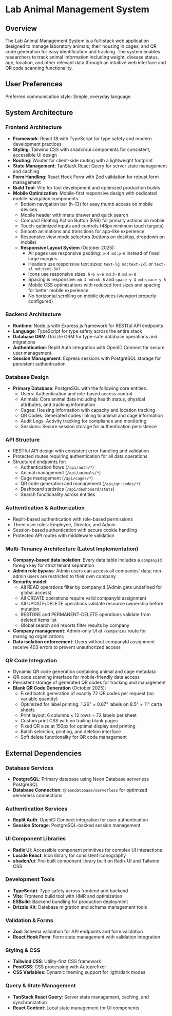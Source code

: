 # Lab Animal Management System

## Overview

The Lab Animal Management System is a full-stack web application designed to manage laboratory animals, their housing in cages, and QR code generation for easy identification and tracking. The system enables researchers to track animal information including weight, disease status, age, location, and other relevant data through an intuitive web interface and QR code scanning functionality.

## User Preferences

Preferred communication style: Simple, everyday language.

## System Architecture

### Frontend Architecture
- **Framework**: React 18 with TypeScript for type safety and modern development practices
- **Styling**: Tailwind CSS with shadcn/ui components for consistent, accessible UI design
- **Routing**: Wouter for client-side routing with a lightweight footprint
- **State Management**: TanStack React Query for server state management and caching
- **Form Handling**: React Hook Form with Zod validation for robust form management
- **Build Tool**: Vite for fast development and optimized production builds
- **Mobile Optimization**: Mobile-first responsive design with dedicated mobile navigation components
  - Bottom navigation bar (h-13) for easy thumb access on mobile devices
  - Mobile header with menu drawer and quick search
  - Compact Floating Action Button (FAB) for primary actions on mobile
  - Touch-optimized inputs and controls (48px minimum touch targets)
  - Smooth animations and transitions for app-like experience
  - Responsive view mode selectors (buttons on desktop, dropdown on mobile)
  - **Responsive Layout System** (October 2025):
    - All pages use responsive padding: `p-4 md:p-6` instead of fixed large margins
    - Headers use responsive text sizes: `text-lg md:text-2xl` or `text-xl md:text-3xl`
    - Icons use responsive sizes: `h-6 w-6 md:h-8 md:w-8`
    - Spacing is responsive: `mb-4 md:mb-6` and `space-y-4 md:space-y-6`
    - Mobile CSS optimizations with reduced font sizes and spacing for better mobile experience
    - No horizontal scrolling on mobile devices (viewport properly configured)

### Backend Architecture
- **Runtime**: Node.js with Express.js framework for RESTful API endpoints
- **Language**: TypeScript for type safety across the entire stack
- **Database ORM**: Drizzle ORM for type-safe database operations and migrations
- **Authentication**: Replit Auth integration with OpenID Connect for secure user management
- **Session Management**: Express sessions with PostgreSQL storage for persistent authentication

### Database Design
- **Primary Database**: PostgreSQL with the following core entities:
  - Users: Authentication and role-based access control
  - Animals: Core animal data including health status, physical attributes, and tracking information
  - Cages: Housing information with capacity and location tracking
  - QR Codes: Generated codes linking to animal and cage information
  - Audit Logs: Activity tracking for compliance and monitoring
  - Sessions: Secure session storage for authentication persistence

### API Structure
- RESTful API design with consistent error handling and validation
- Protected routes requiring authentication for all data operations
- Structured endpoints for:
  - Authentication flows (`/api/auth/*`)
  - Animal management (`/api/animals/*`)
  - Cage management (`/api/cages/*`)
  - QR code generation and management (`/api/qr-codes/*`)
  - Dashboard statistics (`/api/dashboard/stats`)
  - Search functionality across entities

### Authentication & Authorization
- Replit-based authentication with role-based permissions
- Three user roles: Employee, Director, and Admin
- Session-based authentication with secure cookie handling
- Protected API routes with middleware validation

### Multi-Tenancy Architecture (Latest Implementation)
- **Company-based data isolation**: Every data table includes a `companyId` foreign key for strict tenant separation
- **Admin role bypass**: Admin users can access all companies' data; non-admin users are restricted to their own company
- **Security model**:
  - All READ operations filter by companyId (Admin gets undefined for global access)
  - All CREATE operations require valid companyId assignment
  - All UPDATE/DELETE operations validate resource ownership before mutation
  - RESTORE and PERMANENT-DELETE operations validate from deleted items list
  - Global search and reports filter results by company
- **Company management**: Admin-only UI at `/companies` route for managing organizations
- **Data isolation enforcement**: Users without companyId assignment receive 403 errors to prevent unauthorized access

### QR Code Integration
- Dynamic QR code generation containing animal and cage metadata
- QR code scanning interface for mobile-friendly data access
- Persistent storage of generated QR codes for tracking and management
- **Blank QR Code Generation** (October 2025):
  - Fixed batch generation of exactly 72 QR codes per request (no variable quantity)
  - Optimized for label printing: 1.26" × 0.87" labels on 8.5" × 11" carta sheets
  - Print layout: 6 columns × 12 rows = 72 labels per sheet
  - Custom print CSS with no trailing blank pages
  - Fixed QR size at 150px for optimal display and printing
  - Batch selection, printing, and deletion interface
  - Soft delete functionality for QR code management

## External Dependencies

### Database Services
- **PostgreSQL**: Primary database using Neon Database serverless PostgreSQL
- **Database Connection**: `@neondatabase/serverless` for optimized serverless connections

### Authentication Services
- **Replit Auth**: OpenID Connect integration for user authentication
- **Session Storage**: PostgreSQL-backed session management

### UI Component Libraries
- **Radix UI**: Accessible component primitives for complex UI interactions
- **Lucide React**: Icon library for consistent iconography
- **shadcn/ui**: Pre-built component library built on Radix UI and Tailwind CSS

### Development Tools
- **TypeScript**: Type safety across frontend and backend
- **Vite**: Frontend build tool with HMR and optimization
- **ESBuild**: Backend bundling for production deployment
- **Drizzle Kit**: Database migration and schema management tools

### Validation & Forms
- **Zod**: Schema validation for API endpoints and form validation
- **React Hook Form**: Form state management with validation integration

### Styling & CSS
- **Tailwind CSS**: Utility-first CSS framework
- **PostCSS**: CSS processing with Autoprefixer
- **CSS Variables**: Dynamic theming support for light/dark modes

### Query & State Management
- **TanStack React Query**: Server state management, caching, and synchronization
- **React Context**: Local state management for UI components